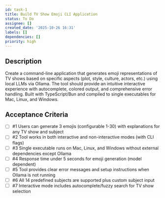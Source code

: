 ```yaml
---
id: task-1
title: Build TV Show Emoji CLI Application
status: To Do
assignee: []
created_date: '2025-10-26 16:31'
labels: []
dependencies: []
priority: high
---
```


## Description

<!-- SECTION:DESCRIPTION:BEGIN -->
Create a command-line application that generates emoji representations of TV shows based on specific aspects (plot, style, culture, actors, etc.) using local LLMs via Ollama. The tool should provide an intuitive interactive experience with autocomplete, colored output, and comprehensive error handling. Built with TypeScript/Bun and compiled to single executables for Mac, Linux, and Windows.
<!-- SECTION:DESCRIPTION:END -->

## Acceptance Criteria
<!-- AC:BEGIN -->
- [ ] #1 Users can generate 3 emojis (configurable 1-30) with explanations for any TV show and subject
- [ ] #2 Tool works in both interactive and non-interactive modes (with CLI flags)
- [ ] #3 Single executable runs on Mac, Linux, and Windows without external dependencies except Ollama
- [ ] #4 Response time under 5 seconds for emoji generation (model dependent)
- [ ] #5 Tool provides clear error messages and setup instructions when Ollama is not running
- [ ] #6 All 14 predefined subjects are supported plus custom subject input
- [ ] #7 Interactive mode includes autocomplete/fuzzy search for TV show selection
<!-- AC:END -->
